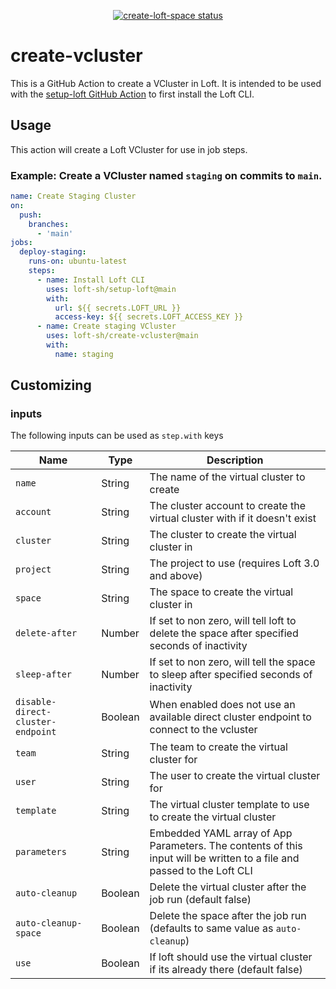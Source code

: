 <p style="text-align: center;">
  <a href="https://github.com/loft-sh/create-vcluster/actions"><img alt="create-loft-space status" src="https://github.com/loft-sh/create-vcluster/workflows/build-test/badge.svg"></a>
</p>

# create-vcluster

This is a GitHub Action to create a VCluster in Loft. It is intended to be used with the [setup-loft GitHub Action](https://github.com/loft-sh/setup-loft) to first install the Loft CLI.

## Usage

This action will create a Loft VCluster for use in job steps.

### Example: Create a VCluster named `staging` on commits to `main`.
```yaml
name: Create Staging Cluster
on:
  push:
    branches:
      - 'main'
jobs:
  deploy-staging:
    runs-on: ubuntu-latest
    steps:
      - name: Install Loft CLI
        uses: loft-sh/setup-loft@main
        with:
          url: ${{ secrets.LOFT_URL }}
          access-key: ${{ secrets.LOFT_ACCESS_KEY }}
      - name: Create staging VCluster
        uses: loft-sh/create-vcluster@main
        with:
          name: staging
```

## Customizing

### inputs

The following inputs can be used as `step.with` keys

| Name                              | Type    | Description                                                                                                            |
|-----------------------------------|---------|------------------------------------------------------------------------------------------------------------------------|
| `name`                            | String  | The name of the virtual cluster to create                                                                              |
| `account`                         | String  | The cluster account to create the virtual cluster with if it doesn't exist                                             |
| `cluster`                         | String  | The cluster to create the virtual cluster in                                                                           |
| `project`                         | String  | The project to use (requires Loft 3.0 and above)                                                                       |
| `space`                           | String  | The space to create the virtual cluster in                                                                             |
| `delete-after`                    | Number  | If set to non zero, will tell loft to delete the space after specified seconds of inactivity                           |
| `sleep-after`                     | Number  | If set to non zero, will tell the space to sleep after specified seconds of inactivity                                 |
| `disable-direct-cluster-endpoint` | Boolean | When enabled does not use an available direct cluster endpoint to connect to the vcluster                              |
| `team`                            | String  | The team to create the virtual cluster for                                                                             |
| `user`                            | String  | The user to create the virtual cluster for                                                                             |
| `template`                        | String  | The virtual cluster template to use to create the virtual cluster                                                      |
| `parameters`                      | String  | Embedded YAML array of App Parameters. The contents of this input will be written to a file and passed to the Loft CLI |
| `auto-cleanup`                    | Boolean | Delete the virtual cluster after the job run (default false)                                                           |
| `auto-cleanup-space`              | Boolean | Delete the space after the job run (defaults to same value as `auto-cleanup`)                                          |
| `use`                             | Boolean | If loft should use the virtual cluster if its already there (default false)                                            |